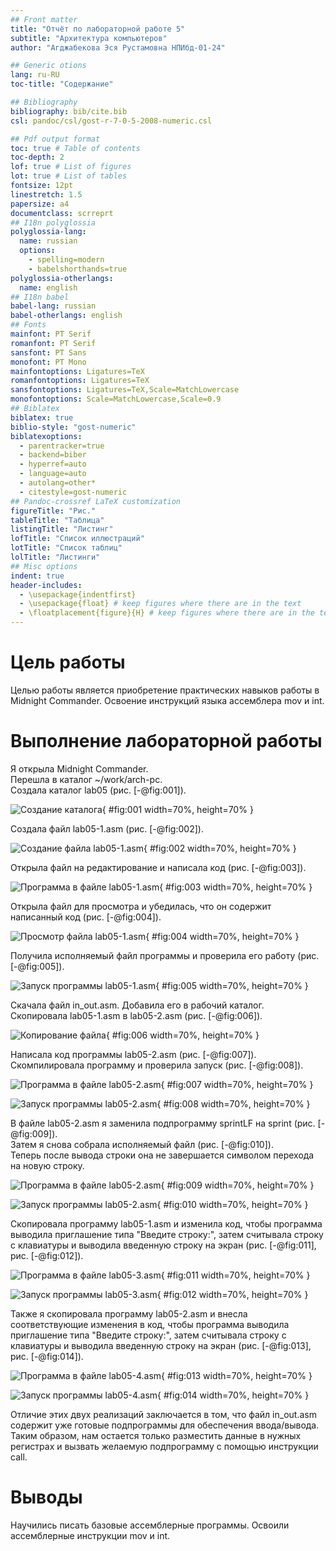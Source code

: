 ```yaml
---
## Front matter
title: "Отчёт по лабораторной работе 5"
subtitle: "Архитектура компьютеров"
author: "Aгджабекова Эся Рустамовна НПИбд-01-24"

## Generic otions
lang: ru-RU
toc-title: "Содержание"

## Bibliography
bibliography: bib/cite.bib
csl: pandoc/csl/gost-r-7-0-5-2008-numeric.csl

## Pdf output format
toc: true # Table of contents
toc-depth: 2
lof: true # List of figures
lot: true # List of tables
fontsize: 12pt
linestretch: 1.5
papersize: a4
documentclass: scrreprt
## I18n polyglossia
polyglossia-lang:
  name: russian
  options:
	- spelling=modern
	- babelshorthands=true
polyglossia-otherlangs:
  name: english
## I18n babel
babel-lang: russian
babel-otherlangs: english
## Fonts
mainfont: PT Serif
romanfont: PT Serif
sansfont: PT Sans
monofont: PT Mono
mainfontoptions: Ligatures=TeX
romanfontoptions: Ligatures=TeX
sansfontoptions: Ligatures=TeX,Scale=MatchLowercase
monofontoptions: Scale=MatchLowercase,Scale=0.9
## Biblatex
biblatex: true
biblio-style: "gost-numeric"
biblatexoptions:
  - parentracker=true
  - backend=biber
  - hyperref=auto
  - language=auto
  - autolang=other*
  - citestyle=gost-numeric
## Pandoc-crossref LaTeX customization
figureTitle: "Рис."
tableTitle: "Таблица"
listingTitle: "Листинг"
lofTitle: "Список иллюстраций"
lotTitle: "Список таблиц"
lolTitle: "Листинги"
## Misc options
indent: true
header-includes:
  - \usepackage{indentfirst}
  - \usepackage{float} # keep figures where there are in the text
  - \floatplacement{figure}{H} # keep figures where there are in the text
---
```


# Цель работы

Целью работы является приобретение практических навыков работы в Midnight Commander. 
Освоение инструкций языка ассемблера mov и int.

# Выполнение лабораторной работы

Я открыла Midnight Commander.  
Перешла в каталог ~/work/arch-pc.  
Создала каталог lab05 (рис. [-@fig:001]).

![Создание каталога](image/01.png){ #fig:001 width=70%, height=70% }

Создала файл lab05-1.asm (рис. [-@fig:002]).

![Создание файла lab05-1.asm](image/02.png){ #fig:002 width=70%, height=70% }

Открыла файл на редактирование и написала код (рис. [-@fig:003]).

![Программа в файле lab05-1.asm](image/03.png){ #fig:003 width=70%, height=70% }

Открыла файл для просмотра и убедилась, что он содержит написанный код (рис. [-@fig:004]).

![Просмотр файла lab05-1.asm](image/04.png){ #fig:004 width=70%, height=70% }

Получила исполняемый файл программы и проверила его работу (рис. [-@fig:005]).

![Запуск программы lab05-1.asm](image/05.png){ #fig:005 width=70%, height=70% }

Скачала файл in_out.asm. Добавила его в рабочий каталог.  
Скопировала lab05-1.asm в lab05-2.asm (рис. [-@fig:006]).

![Копирование файла](image/06.png){ #fig:006 width=70%, height=70% }

Написала код программы lab05-2.asm (рис. [-@fig:007]).  
Скомпилировала программу и проверила запуск (рис. [-@fig:008]).

![Программа в файле lab05-2.asm](image/07.png){ #fig:007 width=70%, height=70% }

![Запуск программы lab05-2.asm](image/08.png){ #fig:008 width=70%, height=70% }

В файле lab05-2.asm я заменила подпрограмму sprintLF на sprint (рис. [-@fig:009]).  
Затем я снова собрала исполняемый файл (рис. [-@fig:010]).  
Теперь после вывода строки она не завершается символом перехода на новую строку.

![Программа в файле lab05-2.asm](image/09.png){ #fig:009 width=70%, height=70% }

![Запуск программы lab05-2.asm](image/10.png){ #fig:010 width=70%, height=70% }

Скопировала программу lab05-1.asm и изменила код, чтобы программа выводила 
приглашение типа "Введите строку:", затем считывала строку с клавиатуры 
и выводила введенную строку на экран (рис. [-@fig:011], рис. [-@fig:012]).

![Программа в файле lab05-3.asm](image/11.png){ #fig:011 width=70%, height=70% }

![Запуск программы lab05-3.asm](image/12.png){ #fig:012 width=70%, height=70% }

Также я скопировала программу lab05-2.asm и внесла соответствующие изменения в код, 
чтобы программа выводила приглашение типа "Введите строку:", 
затем считывала строку с клавиатуры и выводила введенную строку на экран (рис. [-@fig:013], рис. [-@fig:014]).

![Программа в файле lab05-4.asm](image/13.png){ #fig:013 width=70%, height=70% }

![Запуск программы lab05-4.asm](image/14.png){ #fig:014 width=70%, height=70% }

Отличие этих двух реализаций заключается в том, что файл in_out.asm содержит уже 
готовые подпрограммы для обеспечения ввода/вывода. 
Таким образом, нам остается только разместить данные в нужных регистрах и 
вызвать желаемую подпрограмму с помощью инструкции call.

# Выводы

Научились писать базовые ассемблерные программы. Освоили ассемблерные инструкции mov и int.